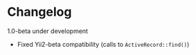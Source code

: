 Changelog
=========

1.0-beta under development
- Fixed Yii2-beta compatibility (calls to `ActiveRecord::find()`)